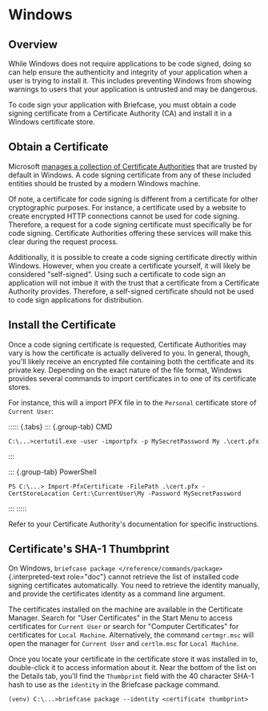 # Windows

## Overview

While Windows does not require applications to be code signed, doing so
can help ensure the authenticity and integrity of your application when
a user is trying to install it. This includes preventing Windows from
showing warnings to users that your application is untrusted and may be
dangerous.

To code sign your application with Briefcase, you must obtain a code
signing certificate from a Certificate Authority (CA) and install it in
a Windows certificate store.

## Obtain a Certificate

Microsoft [manages a collection of Certificate
Authorities](https://learn.microsoft.com/en-us/security/trusted-root/release-notes)
that are trusted by default in Windows. A code signing certificate from
any of these included entities should be trusted by a modern Windows
machine.

Of note, a certificate for code signing is different from a certificate
for other cryptographic purposes. For instance, a certificate used by a
website to create encrypted HTTP connections cannot be used for code
signing. Therefore, a request for a code signing certificate must
specifically be for code signing. Certificate Authorities offering these
services will make this clear during the request process.

Additionally, it is possible to create a code signing certificate
directly within Windows. However, when you create a certificate
yourself, it will likely be considered "self-signed". Using such a
certificate to code sign an application will not imbue it with the trust
that a certificate from a Certificate Authority provides. Therefore, a
self-signed certificate should not be used to code sign applications for
distribution.

## Install the Certificate

Once a code signing certificate is requested, Certificate Authorities
may vary is how the certificate is actually delivered to you. In
general, though, you'll likely receive an encrypted file containing both
the certificate and its private key. Depending on the exact nature of
the file format, Windows provides several commands to import
certificates in to one of its certificate stores.

For instance, this will a import PFX file in to the `Personal`
certificate store of `Current User`:

::::: {.tabs}
::: {.group-tab}
CMD

``` doscon
C:\...>certutil.exe -user -importpfx -p MySecretPassword My .\cert.pfx
```
:::

::: {.group-tab}
PowerShell

``` pwsh-session
PS C:\...> Import-PfxCertificate -FilePath .\cert.pfx -CertStoreLocation Cert:\CurrentUser\My -Password MySecretPassword
```
:::
:::::

Refer to your Certificate Authority's documentation for specific
instructions.

## Certificate's SHA-1 Thumbprint

On Windows,
`briefcase package </reference/commands/package>`{.interpreted-text
role="doc"} cannot retrieve the list of installed code signing
certificates automatically. You need to retrieve the identity manually,
and provide the certificates identity as a command line argument.

The certificates installed on the machine are available in the
Certificate Manager. Search for "User Certificates" in the Start Menu to
access certificates for `Current User` or search for "Computer
Certificates" for certificates for `Local Machine`. Alternatively, the
command `certmgr.msc` will open the manager for `Current User` and
`certlm.msc` for `Local Machine`.

Once you locate your certificate in the certificate store it was
installed in to, double-click it to access information about it. Near
the bottom of the list on the Details tab, you'll find the `Thumbprint`
field with the 40 character SHA-1 hash to use as the `identity` in the
Briefcase package command.

``` doscon
(venv) C:\...>briefcase package --identity <certificate thumbprint>
```
